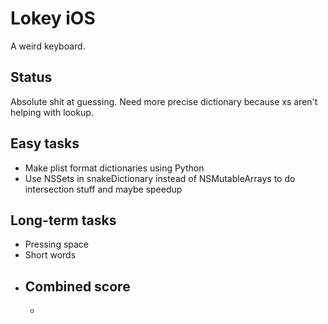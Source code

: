 # Lokey iOS

A weird keyboard.

## Status

Absolute shit at guessing. Need more precise dictionary because xs aren't helping with lookup.

## Easy tasks

- Make plist format dictionaries using Python
- Use NSSets in snakeDictionary instead of NSMutableArrays to do intersection stuff and maybe speedup

## Long-term tasks

- Pressing space
- Short words
- Combined score
    - 
    - 


## 
